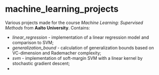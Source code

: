 # machine_learning_projects
Various projects made for the course *Machine Learning: Supervised Methods* from **Aalto University**. Contains:
- *linear_regression* - implementation of a linear regression model and comparison to SVM;
- *generalization_bound* - calculation of generalization bounds based on VC-dimension and Rademacher complexity;
- *svm* - implementation of soft-margin SVM with a linear kernel by stochastic gradient descent;
- 